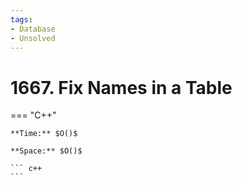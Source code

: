 ```yaml
---
tags:
- Database
- Unsolved
---
```



# 1667. Fix Names in a Table

=== "C++"

    **Time:** $O()$

    **Space:** $O()$

    ``` c++
    ```